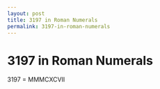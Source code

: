 ```yaml
---
layout: post
title: 3197 in Roman Numerals
permalink: 3197-in-roman-numerals
---
```


# 3197 in Roman Numerals

3197 = MMMCXCVII
